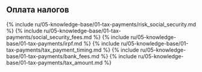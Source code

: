 ## Оплата налогов

{% include ru/05-knowledge-base/01-tax-payments/risk_social_security.md %}
{% include ru/05-knowledge-base/01-tax-payments/social_security_fees.md %}
{% include ru/05-knowledge-base/01-tax-payments/irpf.md %}
{% include ru/05-knowledge-base/01-tax-payments/tax_payment_timing.md %}
{% include ru/05-knowledge-base/01-tax-payments/bank_fees.md %}
{% include ru/05-knowledge-base/01-tax-payments/tax_amount.md %}
